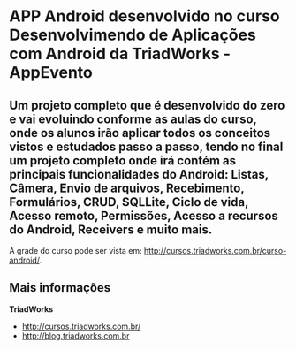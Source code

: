 APP Android desenvolvido no curso Desenvolvimendo de Aplicações com Android da TriadWorks - AppEvento
=====================================================================================================


Um projeto completo que é desenvolvido do zero e vai evoluindo conforme as aulas do curso, onde os alunos irão aplicar todos os conceitos 
vistos e estudados passo a passo, tendo no final um projeto completo onde irá contém as principais funcionalidades do Android: 
Listas, Câmera, Envio de arquivos, Recebimento, Formulários, CRUD, SQLLite, Ciclo de vida, Acesso remoto, Permissões, Acesso a recursos do Android, 
Receivers e muito mais.
----------------------------------------

A grade do curso pode ser vista em: http://cursos.triadworks.com.br/curso-android/.


Mais informações
----------------

**TriadWorks**
- http://cursos.triadworks.com.br/
- http://blog.triadworks.com.br
